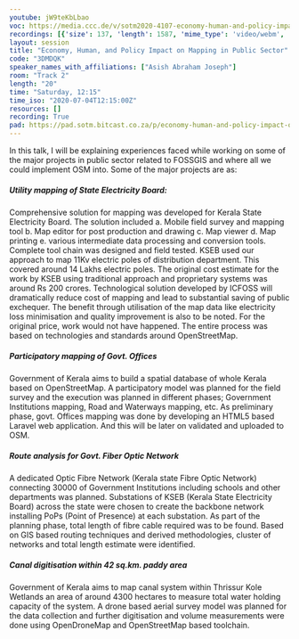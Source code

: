 ```yaml
---
youtube: jW9teKbLbao
voc: https://media.ccc.de/v/sotm2020-4107-economy-human-and-policy-impact-on-mapping-in-public-sector
recordings: [{'size': 137, 'length': 1587, 'mime_type': 'video/webm', 'language': 'eng', 'filename': 'sotm2020-4107-eng-Economy_Human_and_Policy_Impact_on_Mapping_in_Public_Sector_webm-hd.webm', 'state': 'new', 'folder': 'webm-hd', 'high_quality': True, 'width': 1920, 'height': 1080, 'updated_at': '2020-07-13T00:13:13.761+02:00', 'recording_url': 'https://cdn.media.ccc.de/events/sotm/2020/webm-hd/sotm2020-4107-eng-Economy_Human_and_Policy_Impact_on_Mapping_in_Public_Sector_webm-hd.webm', 'url': 'https://media.ccc.de/public/recordings/47405', 'event_url': 'https://media.ccc.de/public/events/33419189-6bd9-595a-9e6e-7b142fbb0162', 'conference_url': 'https://media.ccc.de/public/conferences/sotm2020'}, {'size': 45, 'length': 1587, 'mime_type': 'video/mp4', 'language': 'eng', 'filename': 'sotm2020-4107-eng-Economy_Human_and_Policy_Impact_on_Mapping_in_Public_Sector_sd.mp4', 'state': 'new', 'folder': 'h264-sd', 'high_quality': False, 'width': 720, 'height': 576, 'updated_at': '2020-07-13T00:05:37.410+02:00', 'recording_url': 'https://cdn.media.ccc.de/events/sotm/2020/h264-sd/sotm2020-4107-eng-Economy_Human_and_Policy_Impact_on_Mapping_in_Public_Sector_sd.mp4', 'url': 'https://media.ccc.de/public/recordings/47404', 'event_url': 'https://media.ccc.de/public/events/33419189-6bd9-595a-9e6e-7b142fbb0162', 'conference_url': 'https://media.ccc.de/public/conferences/sotm2020'}, {'size': 24, 'length': 1586, 'mime_type': 'audio/mpeg', 'language': 'eng', 'filename': 'sotm2020-4107-eng-Economy_Human_and_Policy_Impact_on_Mapping_in_Public_Sector_mp3.mp3', 'state': 'new', 'folder': 'mp3', 'high_quality': False, 'width': 0, 'height': 0, 'updated_at': '2020-07-13T00:04:05.106+02:00', 'recording_url': 'https://cdn.media.ccc.de/events/sotm/2020/mp3/sotm2020-4107-eng-Economy_Human_and_Policy_Impact_on_Mapping_in_Public_Sector_mp3.mp3', 'url': 'https://media.ccc.de/public/recordings/47403', 'event_url': 'https://media.ccc.de/public/events/33419189-6bd9-595a-9e6e-7b142fbb0162', 'conference_url': 'https://media.ccc.de/public/conferences/sotm2020'}, {'size': 52, 'length': 1587, 'mime_type': 'video/webm', 'language': 'eng', 'filename': 'sotm2020-4107-eng-Economy_Human_and_Policy_Impact_on_Mapping_in_Public_Sector_webm-sd.webm', 'state': 'new', 'folder': 'webm-sd', 'high_quality': False, 'width': 720, 'height': 576, 'updated_at': '2020-07-13T00:03:50.793+02:00', 'recording_url': 'https://cdn.media.ccc.de/events/sotm/2020/webm-sd/sotm2020-4107-eng-Economy_Human_and_Policy_Impact_on_Mapping_in_Public_Sector_webm-sd.webm', 'url': 'https://media.ccc.de/public/recordings/47402', 'event_url': 'https://media.ccc.de/public/events/33419189-6bd9-595a-9e6e-7b142fbb0162', 'conference_url': 'https://media.ccc.de/public/conferences/sotm2020'}, {'size': 121, 'length': 1587, 'mime_type': 'video/mp4', 'language': 'eng', 'filename': 'sotm2020-4107-eng-Economy_Human_and_Policy_Impact_on_Mapping_in_Public_Sector_hd.mp4', 'state': 'new', 'folder': 'h264-hd', 'high_quality': True, 'width': 1920, 'height': 1080, 'updated_at': '2020-07-12T23:52:37.611+02:00', 'recording_url': 'https://cdn.media.ccc.de/events/sotm/2020/h264-hd/sotm2020-4107-eng-Economy_Human_and_Policy_Impact_on_Mapping_in_Public_Sector_hd.mp4', 'url': 'https://media.ccc.de/public/recordings/47399', 'event_url': 'https://media.ccc.de/public/events/33419189-6bd9-595a-9e6e-7b142fbb0162', 'conference_url': 'https://media.ccc.de/public/conferences/sotm2020'}]
layout: session
title: "Economy, Human, and Policy Impact on Mapping in Public Sector"
code: "3DMDQK"
speaker_names_with_affiliations: ["Asish Abraham Joseph"]
room: "Track 2"
length: "20"
time: "Saturday, 12:15"
time_iso: "2020-07-04T12:15:00Z"
resources: []
recording: True
pad: https://pad.sotm.bitcast.co.za/p/economy-human-and-policy-impact-on-mapping-in-publ
---
```

In this talk, I will be explaining experiences faced while working on some of the major projects in public sector related to FOSSGIS and where all we could implement OSM into.
Some of the major projects are as:
##### Utility mapping of State Electricity Board:
Comprehensive solution for mapping was developed for Kerala State Electricity Board. The solution included a. Mobile field survey and mapping tool b. Map editor for post production and drawing c. Map viewer d. Map printing e. various intermediate data processing and conversion tools. Complete tool chain was designed and field tested. KSEB used our approach to map 11Kv electric poles of distribution department. This covered around 14 Lakhs electric poles. The original cost estimate for the work by KSEB using traditional approach and proprietary systems was around Rs 200 crores. Technological solution developed by ICFOSS will dramatically reduce cost of mapping and lead to substantial saving of public exchequer. The benefit through utilisation of the map data like electricity loss minimisation and quality improvement is also to be noted. For the original price, work would not have happened. The entire process was based on technologies and standards around
OpenStreetMap.
##### Participatory mapping of Govt. Offices
Government of Kerala aims to build a spatial database of whole Kerala based on OpenStreetMap. A participatory model was planned for the field survey and the execution was planned in different phases; Government Institutions mapping, Road and Waterways mapping, etc. As preliminary phase, govt. Offices mapping was done by developing an HTML5 based Laravel web application. And this will be later on validated and uploaded to OSM.
##### Route analysis for Govt. Fiber Optic Network
A dedicated Optic Fibre Network (Kerala state Fibre Optic Network) connecting 30000 of Government Institutions including schools and other departments was planned. Substations of KSEB (Kerala State Electricity Board) across the state were chosen to create the backbone network installing PoPs (Point of Presence) at each substation. As part of the planning phase, total length of fibre cable required was to be found. Based on GIS based routing techniques and derived methodologies, cluster of networks and total length estimate were identified.
##### Canal digitisation within 42 sq.km. paddy area
Government of Kerala aims to map canal system within Thrissur Kole Wetlands an area of around 4300 hectares to measure total water holding capacity of the system. A drone based aerial survey model was planned for the data collection and further digitisation and volume measurements were done using OpenDroneMap and OpenStreetMap based toolchain.
